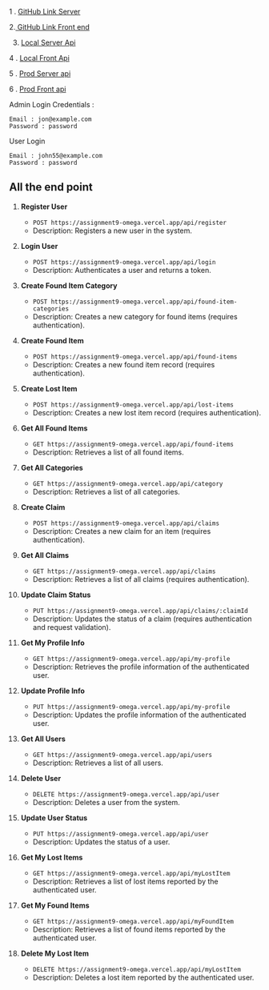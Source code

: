 1 . [GitHub Link Server ](https://github.com/Shihab2022/Lost-And-Found/tree/main/server)

2.[ GitHub Link Front end ](https//github.com/Shihab2022/Lost-And-Found/tree/main/front-end)

3. [Local Server Api](http://localhost:5000/)

4 . [Local Front Api](http://localhost:3000/)

5 . [Prod Server api](https://assignment9-omega.vercel.app/)

6 . [Prod Front api ](https://front-end-psi-tan.vercel.app/)

Admin Login Credentials :

```
Email : jon@example.com
Password : password

```

User Login

```
Email : john55@example.com
Password : password
```

## All the end point

1. **Register User**

   - `POST https://assignment9-omega.vercel.app/api/register`
   - Description: Registers a new user in the system.

2. **Login User**

   - `POST https://assignment9-omega.vercel.app/api/login`
   - Description: Authenticates a user and returns a token.

3. **Create Found Item Category**

   - `POST https://assignment9-omega.vercel.app/api/found-item-categories`
   - Description: Creates a new category for found items (requires authentication).

4. **Create Found Item**

   - `POST https://assignment9-omega.vercel.app/api/found-items`
   - Description: Creates a new found item record (requires authentication).

5. **Create Lost Item**

   - `POST https://assignment9-omega.vercel.app/api/lost-items`
   - Description: Creates a new lost item record (requires authentication).

6. **Get All Found Items**

   - `GET https://assignment9-omega.vercel.app/api/found-items`
   - Description: Retrieves a list of all found items.

7. **Get All Categories**

   - `GET https://assignment9-omega.vercel.app/api/category`
   - Description: Retrieves a list of all categories.

8. **Create Claim**

   - `POST https://assignment9-omega.vercel.app/api/claims`
   - Description: Creates a new claim for an item (requires authentication).

9. **Get All Claims**

   - `GET https://assignment9-omega.vercel.app/api/claims`
   - Description: Retrieves a list of all claims (requires authentication).

10. **Update Claim Status**

    - `PUT https://assignment9-omega.vercel.app/api/claims/:claimId`
    - Description: Updates the status of a claim (requires authentication and request validation).

11. **Get My Profile Info**

    - `GET https://assignment9-omega.vercel.app/api/my-profile`
    - Description: Retrieves the profile information of the authenticated user.

12. **Update Profile Info**

    - `PUT https://assignment9-omega.vercel.app/api/my-profile`
    - Description: Updates the profile information of the authenticated user.

13. **Get All Users**

    - `GET https://assignment9-omega.vercel.app/api/users`
    - Description: Retrieves a list of all users.

14. **Delete User**

    - `DELETE https://assignment9-omega.vercel.app/api/user`
    - Description: Deletes a user from the system.

15. **Update User Status**

    - `PUT https://assignment9-omega.vercel.app/api/user`
    - Description: Updates the status of a user.

16. **Get My Lost Items**

    - `GET https://assignment9-omega.vercel.app/api/myLostItem`
    - Description: Retrieves a list of lost items reported by the authenticated user.

17. **Get My Found Items**

    - `GET https://assignment9-omega.vercel.app/api/myFoundItem`
    - Description: Retrieves a list of found items reported by the authenticated user.

18. **Delete My Lost Item**
    - `DELETE https://assignment9-omega.vercel.app/api/myLostItem`
    - Description: Deletes a lost item reported by the authenticated user.
